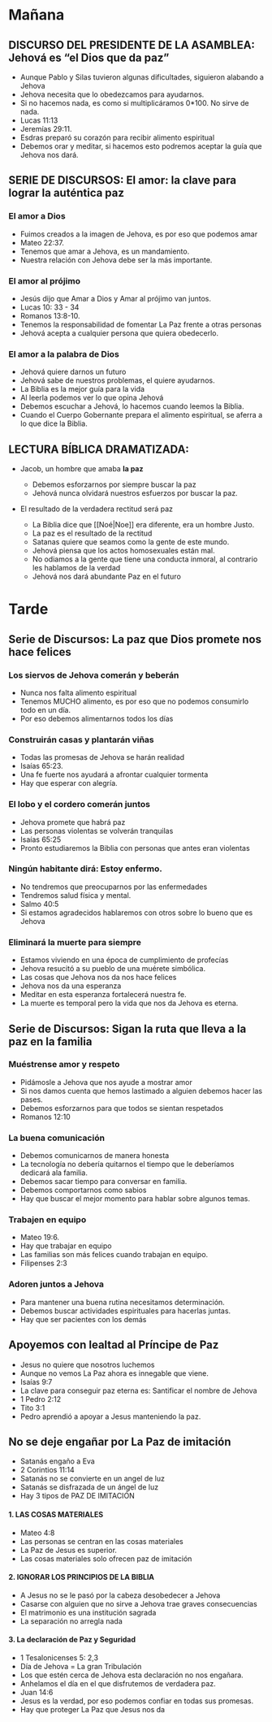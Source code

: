 # Mañana

## DISCURSO DEL PRESIDENTE DE LA ASAMBLEA: Jehová es “el Dios que da paz”

- Aunque Pablo y Silas tuvieron algunas dificultades, siguieron alabando a Jehova
- Jehova necesita que lo obedezcamos para ayudarnos.
- Si no hacemos nada, es como si multiplicáramos 0*100. No sirve de nada.
- Lucas 11:13
- Jeremías 29:11.
- Esdras preparó su corazón para recibir alimento espiritual
- Debemos orar y meditar, si hacemos esto podremos aceptar la guía que Jehova nos dará.

## SERIE DE DISCURSOS: El amor: la clave para lograr la auténtica paz

### El amor a Dios

- Fuimos creados a la imagen de Jehova, es por eso que podemos amar
- Mateo 22:37.
- Tenemos que amar a Jehova, es un mandamiento.
- Nuestra relación con Jehova debe ser la más importante.

### El amor al prójimo

- Jesús dijo que Amar a Dios y Amar al prójimo van juntos.
- Lucas 10: 33 - 34
- Romanos 13:8-10.
- Tenemos la responsabilidad de fomentar La Paz frente a otras personas
- Jehová acepta a cualquier persona que quiera obedecerlo.

### El amor a la palabra de Dios

- Jehová quiere darnos un futuro
- Jehová sabe de nuestros problemas, el quiere ayudarnos.
- La Biblia es la mejor guía para la vida
- Al leerla podemos ver lo que opina Jehová
- Debemos escuchar a Jehová, lo hacemos cuando leemos la Biblia.
- Cuando el Cuerpo Gobernante prepara el alimento espiritual, se aferra a lo que dice la Biblia.

## LECTURA BÍBLICA DRAMATIZADA:

- Jacob, un hombre que amaba **la paz**
	- Debemos esforzarnos por siempre buscar la paz
	- Jehová nunca olvidará nuestros esfuerzos por buscar la paz.

- El resultado de la verdadera rectitud será paz
	- La Biblia dice que [[Noé|Noe]] era diferente, era un hombre Justo.
	- La paz es el resultado de la rectitud
	- Satanas quiere que seamos como la gente de este mundo.
	- Jehová piensa que los actos homosexuales están mal.
	- No odiamos a la gente que tiene una conducta inmoral, al contrario les hablamos de la verdad
	- Jehová nos dará abundante Paz en el futuro

# Tarde

## Serie de Discursos: La paz que Dios promete nos hace felices

### Los siervos de Jehova comerán y beberán

- Nunca nos falta alimento espiritual
- Tenemos MUCHO alimento, es por eso que no podemos consumirlo todo en un día.
- Por eso debemos alimentarnos todos los días

### Construirán casas y plantarán viñas

- Todas las promesas de Jehova se harán realidad
- Isaías 65:23.
- Una fe fuerte nos ayudará a afrontar cualquier tormenta
- Hay que esperar con alegría.
### El lobo y el cordero comerán juntos

- Jehova promete que habrá paz
- Las personas violentas se volverán tranquilas
- Isaías 65:25
- Pronto estudiaremos la Biblia con personas que antes eran violentas

### Ningún habitante dirá: Estoy enfermo.

- No tendremos que preocuparnos por las enfermedades    
- Tendremos salud física y mental.
- Salmo 40:5
- Si estamos agradecidos hablaremos con otros sobre lo bueno que es Jehova

### Eliminará la muerte para siempre

- Estamos viviendo en una época de cumplimiento de profecías    
- Jehova resucitó a su pueblo de una muérete simbólica.
- Las cosas que Jehova nos da nos hace felices
- Jehova nos da una esperanza
- Meditar en esta esperanza fortalecerá nuestra fe.
- La muerte es temporal pero la vida que nos da Jehova es eterna.

## Serie de Discursos: Sigan la ruta que lleva a la paz en la familia

### Muéstrense amor y respeto

- Pidámosle a Jehova que nos ayude a mostrar amor    
- Si nos damos cuenta que hemos lastimado a alguien debemos hacer las pases.
- Debemos esforzarnos para que todos se sientan respetados
- Romanos 12:10

### La buena comunicación

- Debemos comunicarnos de manera honesta    
- La tecnología no debería quitarnos el tiempo que le deberíamos dedicará ala familia.
- Debemos sacar tiempo para conversar en familia.
- Debemos comportarnos como sabios
- Hay que buscar el mejor momento para hablar sobre algunos temas.

### Trabajen en equipo

- Mateo 19:6.    
- Hay que trabajar en equipo
- Las familias son más felices cuando trabajan en equipo.
- Filipenses 2:3

### Adoren juntos a Jehova

- Para mantener una buena rutina necesitamos determinación.    
- Debemos buscar actividades espirituales para hacerlas juntas.
- Hay que ser pacientes con los demás

## Apoyemos con lealtad al Príncipe de Paz

- Jesus no quiere que nosotros luchemos
- Aunque no vemos La Paz ahora es innegable que viene.
- Isaías 9:7
- La clave para conseguir paz eterna es: Santificar el nombre de Jehova
- 1 Pedro 2:12
- Tito 3:1
- Pedro aprendió a apoyar a Jesus manteniendo la paz.

## No se deje engañar por La Paz de imitación

- Satanás engaño a Eva
- 2 Corintios 11:14
- Satanás no se convierte en un angel de luz
- Satanás se disfrazada de un ángel de luz
- Hay 3 tipos de PAZ DE IMITACIÓN
    
#### 1. LAS COSAS MATERIALES

- Mateo 4:8    
- Las personas se centran en las cosas materiales
- La Paz de Jesus es superior.
- Las cosas materiales solo ofrecen paz de imitación

#### 2. IGNORAR LOS PRINCIPIOS DE LA BIBLIA

- A Jesus no se le pasó por la cabeza desobedecer a Jehova    
- Casarse con alguien que no sirve a Jehova trae graves consecuencias
- El matrimonio es una institución sagrada
- La separación no arregla nada

#### 3. La declaración de Paz y Seguridad

- 1 Tesalonicenses 5: 2,3    
- Día de Jehova = La gran Tribulación
- Los que estén cerca de Jehova esta declaración no nos engañara.
- Anhelamos el día en el que disfrutemos de verdadera paz.
- Juan 14:6
- Jesus es la verdad, por eso podemos confiar en todas sus promesas.
- Hay que proteger La Paz que Jesus nos da